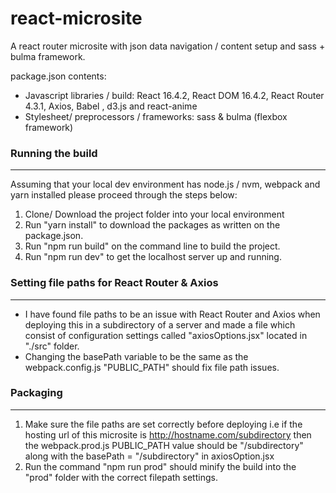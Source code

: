 # react-microsite

A react router microsite with json data navigation  / content setup and sass + bulma framework.

package.json contents:

* Javascript libraries / build:  React 16.4.2, React DOM 16.4.2, React Router 4.3.1, Axios, Babel , d3.js and react-anime
* Stylesheet/ preprocessors / frameworks: sass & bulma (flexbox framework)



### Running the build
---
Assuming that your local dev environment has node.js / nvm, webpack and yarn installed please proceed through the steps below:
1. Clone/ Download the project folder into your local environment
2. Run "yarn install" to download the packages as written on the package.json.
3. Run "npm run build" on the command line to build the project.
4. Run "npm run dev" to get the localhost server up and running.

### Setting file paths for React Router & Axios
---
 * I have found file paths to be an issue with React Router and Axios when deploying this in a subdirectory of a server and made a file which consist of configuration settings called "axiosOptions.jsx" located in "./src" folder.
 * Changing the basePath variable to be the same as the webpack.config.js "PUBLIC_PATH" should fix file path issues.


### Packaging
---
1. Make sure the file paths are set correctly before deploying i.e if the hosting url of this microsite is http://hostname.com/subdirectory then the webpack.prod.js PUBLIC_PATH value should be "/subdirectory" along with the basePath = "/subdirectory" in axiosOption.jsx
2. Run the command "npm run prod" should minify the build into the "prod" folder with the correct filepath settings.